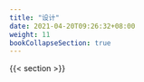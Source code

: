 ```yaml
---
title: "设计"
date: 2021-04-20T09:26:32+08:00
weight: 11
bookCollapseSection: true
---
```


{{< section >}}
